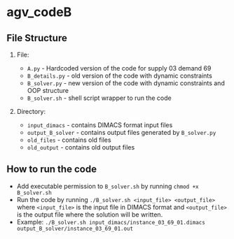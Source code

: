 # agv_codeB

## File Structure

1. File:
   - `A.py` - Hardcoded version of the code for supply 03 demand 69
   - `B_details.py` - old version of the code with dynamic constraints
   - `B_solver.py` - new version of the code with dynamic constraints and OOP structure
   - `B_solver.sh` - shell script wrapper to run the code

2. Directory:
    - `input_dimacs` - contains DIMACS format input files
    - `output_B_solver` - contains output files generated by `B_solver.py`
    - `old_files` - contains old files
    - `old_output` - contains old output files

## How to run the code

- Add executable permission to `B_solver.sh` by running `chmod +x B_solver.sh`
- Run the code by running `./B_solver.sh <input_file> <output_file>` where `<input_file>` is the input file in DIMACS format and `<output_file>` is the output file where the solution will be written.
- Example: `./B_solver.sh input_dimacs/instance_03_69_01.dimacs output_B_solver/instance_03_69_01.out`